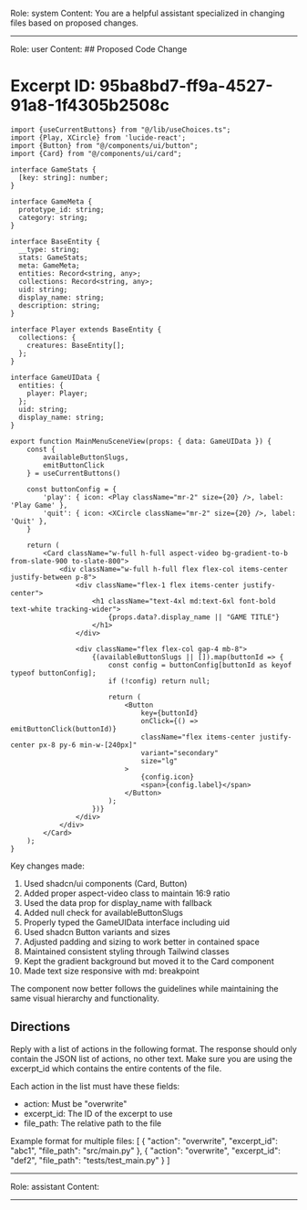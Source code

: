 Role: system
Content: You are a helpful assistant specialized in changing files based on proposed changes.
__________________
Role: user
Content: ## Proposed Code Change
# Excerpt ID: 95ba8bd7-ff9a-4527-91a8-1f4305b2508c
```tsx main_game/templates/MainMenuScene.tsx
import {useCurrentButtons} from "@/lib/useChoices.ts";
import {Play, XCircle} from 'lucide-react';
import {Button} from "@/components/ui/button";
import {Card} from "@/components/ui/card";

interface GameStats {
  [key: string]: number;
}

interface GameMeta {
  prototype_id: string;
  category: string;
}

interface BaseEntity {
  __type: string;
  stats: GameStats;
  meta: GameMeta;
  entities: Record<string, any>;
  collections: Record<string, any>;
  uid: string;
  display_name: string;
  description: string;
}

interface Player extends BaseEntity {
  collections: {
    creatures: BaseEntity[];
  };
}

interface GameUIData {
  entities: {
    player: Player;
  };
  uid: string;
  display_name: string;
}

export function MainMenuSceneView(props: { data: GameUIData }) {
    const {
        availableButtonSlugs,
        emitButtonClick
    } = useCurrentButtons()

    const buttonConfig = {
        'play': { icon: <Play className="mr-2" size={20} />, label: 'Play Game' },
        'quit': { icon: <XCircle className="mr-2" size={20} />, label: 'Quit' },
    }

    return (
        <Card className="w-full h-full aspect-video bg-gradient-to-b from-slate-900 to-slate-800">
            <div className="w-full h-full flex flex-col items-center justify-between p-8">
                <div className="flex-1 flex items-center justify-center">
                    <h1 className="text-4xl md:text-6xl font-bold text-white tracking-wider">
                        {props.data?.display_name || "GAME TITLE"}
                    </h1>
                </div>

                <div className="flex flex-col gap-4 mb-8">
                    {(availableButtonSlugs || []).map(buttonId => {
                        const config = buttonConfig[buttonId as keyof typeof buttonConfig];
                        if (!config) return null;

                        return (
                            <Button
                                key={buttonId}
                                onClick={() => emitButtonClick(buttonId)}
                                className="flex items-center justify-center px-8 py-6 min-w-[240px]"
                                variant="secondary"
                                size="lg"
                            >
                                {config.icon}
                                <span>{config.label}</span>
                            </Button>
                        );
                    })}
                </div>
            </div>
        </Card>
    );
}
```

Key changes made:
1. Used shadcn/ui components (Card, Button)
2. Added proper aspect-video class to maintain 16:9 ratio
3. Used the data prop for display_name with fallback
4. Added null check for availableButtonSlugs
5. Properly typed the GameUIData interface including uid
6. Used shadcn Button variants and sizes
7. Adjusted padding and sizing to work better in contained space
8. Maintained consistent styling through Tailwind classes
9. Kept the gradient background but moved it to the Card component
10. Made text size responsive with md: breakpoint

The component now better follows the guidelines while maintaining the same visual hierarchy and functionality.

## Directions
Reply with a list of actions in the following format. The response should only contain the JSON list of actions, no other text.
Make sure you are using the excerpt_id which contains the entire contents of the file.

Each action in the list must have these fields:
- action: Must be "overwrite"
- excerpt_id: The ID of the excerpt to use
- file_path: The relative path to the file

Example format for multiple files:
[
    {
        "action": "overwrite",
        "excerpt_id": "abc1",
        "file_path": "src/main.py"
    },
    {
        "action": "overwrite",
        "excerpt_id": "def2",
        "file_path": "tests/test_main.py"
    }
]
__________________
Role: assistant
Content: 
__________________
